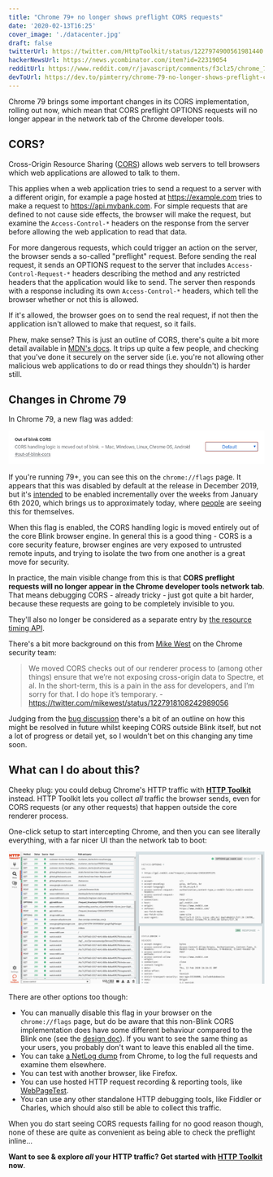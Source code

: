```yaml
---
title: "Chrome 79+ no longer shows preflight CORS requests"
date: '2020-02-13T16:25'
cover_image: './datacenter.jpg'
draft: false
twitterUrl: https://twitter.com/HttpToolkit/status/1227974900561981440
hackerNewsUrl: https://news.ycombinator.com/item?id=22319054
redditUrl: https://www.reddit.com/r/javascript/comments/f3clz5/chrome_79_no_longer_shows_preflight_cors_requests/
devToUrl: https://dev.to/pimterry/chrome-79-no-longer-shows-preflight-cors-requests-4k7e
---
```


Chrome 79 brings some important changes in its CORS implementation, rolling out now, which mean that CORS preflight OPTIONS requests will no longer appear in the network tab of the Chrome developer tools.

## CORS?

Cross-Origin Resource Sharing ([CORS](https://developer.mozilla.org/en-US/docs/Web/HTTP/CORS)) allows web servers to tell browsers which web applications are allowed to talk to them.

This applies when a web application tries to send a request to a server with a different origin, for example a page hosted at https://example.com tries to make a request to https://api.mybank.com. For simple requests that are defined to not cause side effects, the browser will make the request, but examine the `Access-Control-*` headers on the response from the server before allowing the web application to read that data.

For more dangerous requests, which could trigger an action on the server, the browser sends a so-called "preflight" request. Before sending the real request, it sends an OPTIONS request to the server that includes `Access-Control-Request-*` headers describing the method and any restricted headers that the application would like to send. The server then responds with a response including its own `Access-Control-*` headers, which tell the browser whether or not this is allowed.

If it's allowed, the browser goes on to send the real request, if not then the application isn't allowed to make that request, so it fails.

Phew, make sense? This is just an outline of CORS, there's quite a bit more detail available in [MDN's docs](https://developer.mozilla.org/en-US/docs/Web/HTTP/CORS). It trips up quite a few people, and checking that you've done it securely on the server side (i.e. you're not allowing other malicious web applications to do or read things they shouldn't) is harder still.

## Changes in Chrome 79

In Chrome 79, a new flag was added:

![The "Out of blink CORS" chrome flag, which moves CORS handling out of blink](./chrome-79-cors.png)

If you're running 79+, you can see this on the `chrome://flags` page. It appears that this was disabled by default at the release in December 2019, but it's [intended](https://dev.chromium.org/Home/loading/oor-cors) to be enabled incrementally over the weeks from January 6th 2020, which brings us to approximately today, where [people](https://twitter.com/__jakub_g/status/1227889797584302080) are seeing this for themselves.

When this flag is enabled, the CORS handling logic is moved entirely out of the core Blink browser engine. In general this is a good thing - CORS is a core security feature, browser engines are very exposed to untrusted remote inputs, and trying to isolate the two from one another is a great move for security.

In practice, the main visible change from this is that **CORS preflight requests will no longer appear in the Chrome developer tools network tab**. That means debugging CORS - already tricky - just got quite a bit harder, because these requests are going to be completely invisible to you.

They'll also no longer be considered as a separate entry by [the resource timing API](https://developer.mozilla.org/en-US/docs/Web/API/Resource_Timing_API/Using_the_Resource_Timing_API).

There's a bit more background on this from [Mike West](https://twitter.com/mikewest/) on the Chrome security team:

> We moved CORS checks out of our renderer process to (among other things) ensure that we’re not exposing cross-origin data to Spectre, et al. In the short-term, this is a pain in the ass for developers, and I’m sorry for that. I do hope it’s temporary.
> \- https://twitter.com/mikewest/status/1227918108242989056

Judging from the [bug discussion](https://bugs.chromium.org/p/chromium/issues/detail?id=941297) there's a bit of an outline on how this might be resolved in future whilst keeping CORS outside Blink itself, but not a lot of progress or detail yet, so I wouldn't bet on this changing any time soon.

## What can I do about this?

Cheeky plug: you could debug Chrome's HTTP traffic with **[HTTP Toolkit](https://httptoolkit.tech/)** instead. HTTP Toolkit lets you collect _all_ traffic the browser sends, even for CORS requests (or any other requests) that happen outside the core renderer process.

One-click setup to start intercepting Chrome, and then you can see literally everything, with a far nicer UI than the network tab to boot:

![The HTTP Toolkit UI](./httptoolkit-cors-screenshot.png)

There are other options too though:

* You can manually disable this flag in your browser on the `chrome://flags` page, but do be aware that this non-Blink CORS implementation does have some different behaviour compared to the Blink one (see the [design doc](https://dev.chromium.org/Home/loading/oor-cors)). If you want to see the same thing as your users, you probably don't want to leave this enabled all the time.
* You can take [a NetLog dump](https://www.chromium.org/for-testers/providing-network-details) from Chrome, to log the full requests and examine them elsewhere.
* You can test with another browser, like Firefox.
* You can use hosted HTTP request recording & reporting tools, like [WebPageTest](https://www.webpagetest.org/).
* You can use any other standalone HTTP debugging tools, like Fiddler or Charles, which should also still be able to collect this traffic.

When you do start seeing CORS requests failing for no good reason though, none of these are quite as convenient as being able to check the preflight inline...

**Want to see & explore _all_ your HTTP traffic? Get started with [HTTP Toolkit](https://httptoolkit.tech) now**.